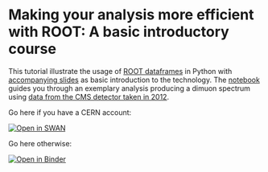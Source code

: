 # Making your analysis more efficient with ROOT: A basic introductory course
This tutorial illustrate the usage of [ROOT dataframes](https://root.cern/doc/master/classROOT_1_1RDataFrame.html) in Python with [accompanying slides](slides.pdf) as basic introduction to the technology. The [notebook](analysis.ipynb) guides you through an exemplary analysis producing a dimuon spectrum using [data from the CMS detector taken in 2012](http://opendata.web.cern.ch/record/12342).

Go here if you have a CERN account:

[![Open in SWAN](https://img.shields.io/badge/Open%20in%20-%E2%98%81%20SWAN-orange.svg)](https://cern.ch/swanserver/cgi-bin/go/?projurl=https://github.com/stwunsch/root-dataframe-basic.git)

Go here otherwise:

[![Open in Binder](https://mybinder.org/badge_logo.svg)](https://mybinder.org/v2/gh/stwunsch/root-dataframe-basic/master)
